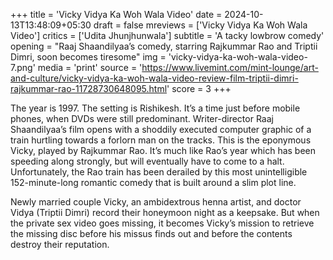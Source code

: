 +++
title = 'Vicky Vidya Ka Woh Wala Video'
date = 2024-10-13T13:48:09+05:30
draft = false
mreviews = ['Vicky Vidya Ka Woh Wala Video']
critics = ['Udita Jhunjhunwala']
subtitle = 'A tacky lowbrow comedy'
opening = "Raaj Shaandilyaa’s comedy, starring Rajkummar Rao and Triptii Dimri, soon becomes tiresome"
img = 'vicky-vidya-ka-woh-wala-video-7.png'
media = 'print'
source = 'https://www.livemint.com/mint-lounge/art-and-culture/vicky-vidya-ka-woh-wala-video-review-film-triptii-dimri-rajkummar-rao-11728730648095.html'
score = 3
+++

The year is 1997. The setting is Rishikesh. It’s a time just before mobile phones, when DVDs were still predominant. Writer-director Raaj Shaandilyaa’s film opens with a shoddily executed computer graphic of a train hurtling towards a forlorn man on the tracks. This is the eponymous Vicky, played by Rajkummar Rao. It’s much like Rao’s year which has been speeding along strongly, but will eventually have to come to a halt. Unfortunately, the Rao train has been derailed by this most unintelligible 152-minute-long romantic comedy that is built around a slim plot line.

Newly married couple Vicky, an ambidextrous henna artist, and doctor Vidya (Triptii Dimri) record their honeymoon night as a keepsake. But when the private sex video goes missing, it becomes Vicky’s mission to retrieve the missing disc before his missus finds out and before the contents destroy their reputation.
